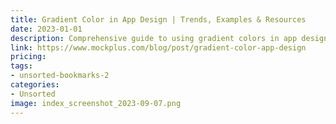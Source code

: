 ```yaml
---
title: Gradient Color in App Design | Trends, Examples & Resources
date: 2023-01-01
description: Comprehensive guide to using gradient colors in app design, including trends, examples, and resources.
link: https://www.mockplus.com/blog/post/gradient-color-app-design
pricing: 
tags: 
- unsorted-bookmarks-2 
categories: 
- Unsorted 
image: index_screenshot_2023-09-07.png
---
```

